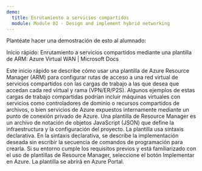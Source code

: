 ```yaml
---
demo:
  title: Enrutamiento a servicios compartidos
  module: Module 02 - Design and implement hybrid networking
---
```

Plantéate hacer una demostración de esto al alumnado: 

Inicio rápido: Enrutamiento a servicios compartidos mediante una plantilla de ARM: Azure Virtual WAN | Microsoft Docs

Este inicio rápido se describe cómo usar una plantilla de Azure Resource Manager (ARM) para configurar rutas de acceso a una red virtual de servicios compartidos con las cargas de trabajo a las que desea que accedan cada red virtual y rama (VPN/ER/P2S). Algunos ejemplos de estas cargas de trabajo compartidas podrían incluir máquinas virtuales con servicios como controladores de dominio o recursos compartidos de archivos, o bien servicios de Azure expuestos internamente mediante un punto de conexión privado de Azure.
Una plantilla de Resource Manager es un archivo de notación de objetos JavaScript (JSON) que define la infraestructura y la configuración del proyecto. La plantilla usa sintaxis declarativa. En la sintaxis declarativa, se describe la implementación deseada sin escribir la secuencia de comandos de programación para crearla.
Si su entorno cumple los requisitos previos y está familiarizado con el uso de plantillas de Resource Manager, seleccione el botón Implementar en Azure. La plantilla se abrirá en Azure Portal.


